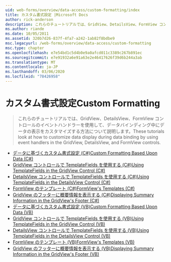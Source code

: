 ```yaml
---
uid: web-forms/overview/data-access/custom-formatting/index
title: カスタム書式設定 |Microsoft Docs
author: rick-anderson
description: これらのチュートリアルでは、GridView、DetailsView、FormView コントロールのイベントハンドラーを使用して、データバインディング中にデータの表示をカスタマイズする方法について説明します。
ms.author: riande
ms.date: 10/05/2011
ms.assetid: 320b7d26-837f-4fa7-a242-1ab82f8bdbe9
msc.legacyurl: /web-forms/overview/data-access/custom-formatting
msc.type: chapter
ms.openlocfilehash: e7e54bd1c5d4b0e9a0afcd011c3389c267b891ec
ms.sourcegitcommit: e7e91932a6e91a63e2e46417626f39d6b244a3ab
ms.translationtype: MT
ms.contentlocale: ja-JP
ms.lasthandoff: 03/06/2020
ms.locfileid: "78426958"
---
```

# <a name="custom-formatting"></a><span data-ttu-id="21350-103">カスタム書式設定</span><span class="sxs-lookup"><span data-stu-id="21350-103">Custom Formatting</span></span>

> <span data-ttu-id="21350-104">これらのチュートリアルでは、GridView、DetailsView、FormView コントロールのイベントハンドラーを使用して、データバインディング中にデータの表示をカスタマイズする方法について説明します。</span><span class="sxs-lookup"><span data-stu-id="21350-104">These tutorials look at how to customize data display during data binding by using event handlers in the GridView, DetailsView, and FormView controls.</span></span>

- [<span data-ttu-id="21350-105">データに基づくカスタム書式設定 (C#)</span><span class="sxs-lookup"><span data-stu-id="21350-105">Custom Formatting Based Upon Data (C#)</span></span>](custom-formatting-based-upon-data-cs.md)
- [<span data-ttu-id="21350-106">GridView コントロールで TemplateFields を使用する (C#)</span><span class="sxs-lookup"><span data-stu-id="21350-106">Using TemplateFields in the GridView Control (C#)</span></span>](using-templatefields-in-the-gridview-control-cs.md)
- [<span data-ttu-id="21350-107">DetailsView コントロールで TemplateFields を使用する (C#)</span><span class="sxs-lookup"><span data-stu-id="21350-107">Using TemplateFields in the DetailsView Control (C#)</span></span>](using-templatefields-in-the-detailsview-control-cs.md)
- [<span data-ttu-id="21350-108">FormView のテンプレート (C#)</span><span class="sxs-lookup"><span data-stu-id="21350-108">FormView's Templates (C#)</span></span>](using-the-formview-s-templates-cs.md)
- [<span data-ttu-id="21350-109">GridView のフッターに概要情報を表示する (C#)</span><span class="sxs-lookup"><span data-stu-id="21350-109">Displaying Summary Information in the GridView's Footer (C#)</span></span>](displaying-summary-information-in-the-gridview-s-footer-cs.md)
- [<span data-ttu-id="21350-110">データに基づくカスタム書式設定 (VB)</span><span class="sxs-lookup"><span data-stu-id="21350-110">Custom Formatting Based Upon Data (VB)</span></span>](custom-formatting-based-upon-data-vb.md)
- [<span data-ttu-id="21350-111">GridView コントロールで TemplateFields を使用する (VB)</span><span class="sxs-lookup"><span data-stu-id="21350-111">Using TemplateFields in the GridView Control (VB)</span></span>](using-templatefields-in-the-gridview-control-vb.md)
- [<span data-ttu-id="21350-112">DetailsView コントロールで TemplateFields を使用する (VB)</span><span class="sxs-lookup"><span data-stu-id="21350-112">Using TemplateFields in the DetailsView Control (VB)</span></span>](using-templatefields-in-the-detailsview-control-vb.md)
- [<span data-ttu-id="21350-113">FormView のテンプレート (VB)</span><span class="sxs-lookup"><span data-stu-id="21350-113">FormView's Templates (VB)</span></span>](using-the-formview-s-templates-vb.md)
- [<span data-ttu-id="21350-114">GridView のフッターに概要情報を表示する (VB)</span><span class="sxs-lookup"><span data-stu-id="21350-114">Displaying Summary Information in the GridView's Footer (VB)</span></span>](displaying-summary-information-in-the-gridview-s-footer-vb.md)
